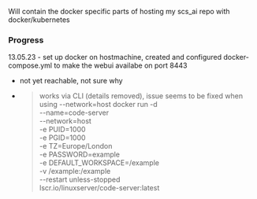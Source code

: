 
Will contain the docker specific parts of hosting my scs_ai repo with docker/kubernetes

### Progress
13.05.23 - set up docker on hostmachine, created and configured docker-compose.yml to make the webui availabe on port 8443
 - not yet reachable, not sure why
 - > works via CLI (details removed), issue seems to be fixed when using --network=host
 docker run -d \
--name=code-server \
--network=host \
-e PUID=1000 \
-e PGID=1000 \
-e TZ=Europe/London \
-e PASSWORD=example \
-e DEFAULT_WORKSPACE=/example \
-v /example:/example \
--restart unless-stopped \
lscr.io/linuxserver/code-server:latest
